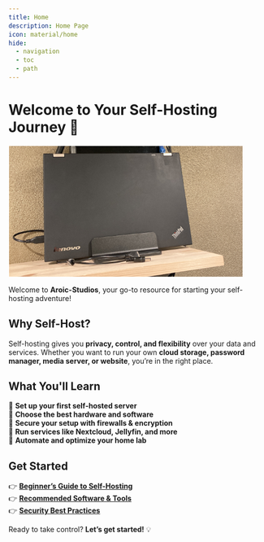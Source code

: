 ```yaml
---
title: Home
description: Home Page
icon: material/home
hide:
  - navigation
  - toc
  - path
---
```


# Welcome to Your Self-Hosting Journey 🚀

![Image of a laptop](https://github.com/Adampottie2hotmail/Self_Hosted_Freedom/blob/main/assets/lt-01.png?raw=true) 

Welcome to **Aroic-Studios**, your go-to resource for starting your self-hosting adventure!  

## Why Self-Host?  
Self-hosting gives you **privacy, control, and flexibility** over your data and services. Whether you want to run your own **cloud storage, password manager, media server, or website**, you’re in the right place.  

## What You'll Learn  
🔹 **Set up your first self-hosted server**  
🔹 **Choose the best hardware and software**  
🔹 **Secure your setup with firewalls & encryption**  
🔹 **Run services like Nextcloud, Jellyfin, and more**  
🔹 **Automate and optimize your home lab**  

## Get Started  
👉 **[Beginner’s Guide to Self-Hosting](beginner_guide/index.md)**  
👉 **[Recommended Software & Tools](beginner_guide/software_tools.md)**  
👉 **[Security Best Practices](#)**  

Ready to take control? **Let’s get started!** 💡
<style> .md-header__source { display: none; } .md-typeset img, .md-typeset svg, .md-typeset video { box-shadow: none; } </style>

